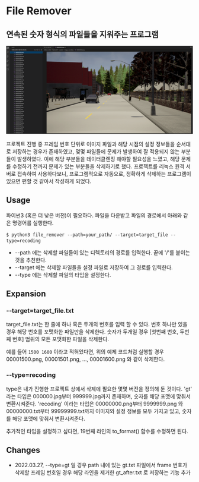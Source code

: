 # File Remover

## 연속된 숫자 형식의 파일들을 지워주는 프로그램

![프로젝트](src/format.png)

프로젝트 진행 중 프레임 번호 단위로 이미지 파일과 해당 시점의 설정 정보들을 순서대로 저장하는 경우가 존재하였고, 몇몇 파일들에 문제가 발생하여 잘 적용되지 않는 부분들이 발생하였다.
이에 해당 부분들을 데이터클렌징 해야할 필요성을 느꼈고, 해당 문제를 수정하기 전까지 문제가 있는 부분들을 삭제하기로 했다.
프로젝트를 리눅스 원격 서버로 접속하여 사용하다보니, 프로그램적으로 자동으로, 정확하게 삭제하는 프로그램이 있으면 편할 것 같아서 작성하게 되었다.

## Usage

파이썬3 (혹은 더 낮은 버전)이 필요하다.
파일을 다운받고 파일의 경로에서 아래와 같은 명령어를 실행한다.

```
$ python3 file_remover --path=your_path/ --target=target_file --type=recoding
```

* --path 에는 삭제할 파일들이 있는 디렉토리의 경로를 입력한다. 끝에 '/'를 붙이는 것을 추천한다.
* --target 에는 삭제할 파일들을 설정 파일로 저장하여 그 경로를 입력한다.
* --type 에는 삭제할 파일의 타입을 설정한다.

## Expansion

### --target=target_file.txt

target_file.txt는 한 줄에 하나 혹은 두개의 번호를 입력 할 수 있다.
번호 하나만 있을 경우 해당 번호를 포맷화한 파일만을 삭제한다.
숫자가 두개일 경우 [첫번째 번호, 두번째 번호] 범위의 모든 포맷화한 파일을 삭제한다.

예를 들어 `1500 1600` 이라고 적혀있다면, 위의 예제 코드처럼 실행할 경우 00001500.png, 00001501.png, ..., 00001600.png 와 같이 삭제한다.

### --type=recoding

type은 내가 진행한 프로젝트 상에서 삭제에 필요한 몇몇 버전을 정의해 둔 것이다.
'gt' 라는 타입은 000000.jpg부터 999999.jpg까지 존재하며, 숫자를 해당 포맷에 맞춰서 변환시켜준다.
'recoding' 이라는 타입은 00000000.png부터 9999999.png 와 00000000.txt부터 99999999.txt까지 이미지와 설정 정보를 모두 가지고 있고, 숫자를 해당 포맷에 맞춰서 변환시켜준다.

추가적인 타입을 설정하고 싶다면, 19번째 라인의 to_format() 함수를 수정하면 된다.

## Changes

* 2022.03.27, --type=gt 일 경우 path 내에 있는 gt.txt 파일에서 frame 번호가 삭제할 프레임 번호일 경우 해당 라인을 제거한 gt_after.txt 로 저장하는 기능 추가
